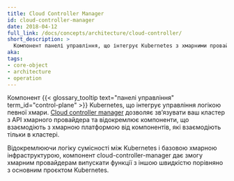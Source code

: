 ```yaml
---
title: Cloud Controller Manager
id: cloud-controller-manager
date: 2018-04-12
full_link: /docs/concepts/architecture/cloud-controller/
short_description: >
  Компонент панелі управління, що інтегрує Kubernetes з хмарними провайдерами.
aka: 
tags:
- core-object
- architecture
- operation
---
```


Компонент {{< glossary_tooltip text="панелі управління" term_id="control-plane" >}} Kubernetes, що інтегрує управління логікою певної хмари. [Cloud controller manager](/docs/concepts/architecture/cloud-controller/) дозволяє звʼязувати ваш кластер з API хмарного провайдера та відокремлює компоненти, що взаємодіють з хмарною платформою від компонентів, які взаємодіють тільки в кластері.

<!--more-->

Відокремлюючи логіку сумісності між Kubernetes і базовою хмарною інфраструктурою, компонент cloud-controller-manager дає змогу хмарним провайдерам випускати функції з іншою швидкістю порівняно з основним проєктом Kubernetes.
